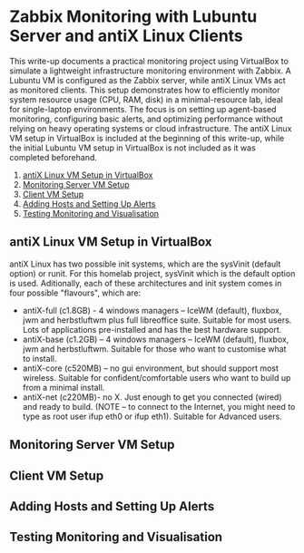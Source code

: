 # Zabbix Monitoring with Lubuntu Server and antiX Linux Clients

This write-up documents a practical monitoring project using VirtualBox to simulate a lightweight infrastructure monitoring environment with Zabbix. A Lubuntu VM is configured as the Zabbix server, while antiX Linux VMs act as monitored clients. This setup demonstrates how to efficiently monitor system resource usage (CPU, RAM, disk) in a minimal-resource lab, ideal for single-laptop environments. The focus is on setting up agent-based monitoring, configuring basic alerts, and optimizing performance without relying on heavy operating systems or cloud infrastructure. The antiX Linux VM setup in VirtualBox is included at the beginning of this write-up, while the initial Lubuntu VM setup in VirtualBox is not included as it was completed beforehand.


1. [antiX Linux VM Setup in VirtualBox](https://github.com/aaronamran/Zabbix-Monitoring-with-Lubuntu-Server-and-AntiX-Linux-Clients/blob/main/README.md#antix-linux-vm-setup-in-virtualbox)
2. [Monitoring Server VM Setup](https://github.com/aaronamran/Zabbix-Monitoring-with-Lubuntu-Server-and-AntiX-Linux-Clients/blob/main/README.md#monitoring-server-vm-setup)
3. [Client VM Setup](https://github.com/aaronamran/Zabbix-Monitoring-with-Lubuntu-Server-and-AntiX-Linux-Clients/blob/main/README.md#client-vm-setup)
4. [Adding Hosts and Setting Up Alerts](https://github.com/aaronamran/Zabbix-Monitoring-with-Lubuntu-Server-and-AntiX-Linux-Clients/blob/main/README.md#adding-hosts-and-setting-up-alerts)
5. [Testing Monitoring and Visualisation](https://github.com/aaronamran/Zabbix-Monitoring-with-Lubuntu-Server-and-AntiX-Linux-Clients/blob/main/README.md#testing-monitoring-and-visualisation)


## antiX Linux VM Setup in VirtualBox
antiX Linux has two possible init systems, which are the sysVinit (default option) or runit. For this homelab project, sysVinit which is the default option is used. Aditionally, each of these architectures and init system comes in four possible "flavours", which are:
- antiX-full (c1.8GB) - 4 windows managers – IceWM (default), fluxbox, jwm and herbstluftwm plus full libreoffice suite. Suitable for most users. Lots of applications pre-installed and has the best hardware support.
- antiX-base (c1.2GB) – 4 windows managers – IceWM (default), fluxbox, jwm and herbstluftwm. Suitable for those who want to customise what to install.
- antiX-core (c520MB) – no gui environment, but should support most wireless. Suitable for confident/comfortable users who want to build up from a minimal install.
- antiX-net (c220MB)- no X. Just enough to get you connected (wired) and ready to build. (NOTE – to connect to the Internet, you might need to type as root user ifup eth0 or ifup eth1). Suitable for Advanced users.




## Monitoring Server VM Setup



## Client VM Setup



## Adding Hosts and Setting Up Alerts



## Testing Monitoring and Visualisation
